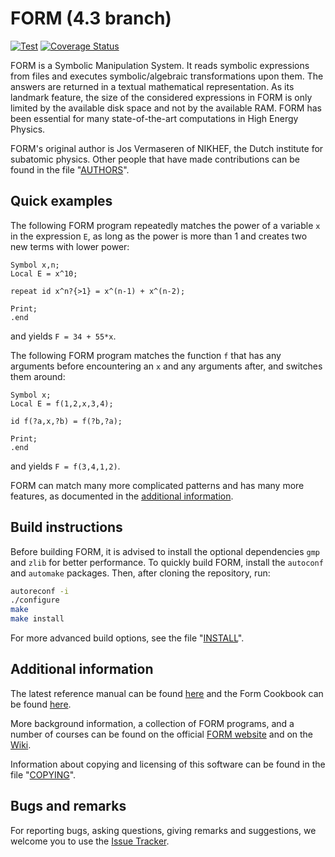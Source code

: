 FORM (4.3 branch)
====

[![Test](https://github.com/vermaseren/form/actions/workflows/test.yml/badge.svg?branch=4.3)](https://github.com/vermaseren/form/actions?query=branch%3A4.3)
[![Coverage Status](https://coveralls.io/repos/github/vermaseren/form/badge.svg?branch=4.3)](https://coveralls.io/github/vermaseren/form?branch=4.3)

FORM is a Symbolic Manipulation System. It reads symbolic expressions from files and executes symbolic/algebraic transformations upon them. The answers are returned in a textual mathematical representation. As its landmark feature, the size of the considered expressions in FORM is only limited by the available disk space and not by the available RAM. FORM has been essential for many state-of-the-art computations in High Energy Physics.

FORM's original author is Jos Vermaseren of NIKHEF, the Dutch institute for subatomic physics. Other people that have made contributions can be found in the file "[AUTHORS](AUTHORS)".

Quick examples
--------------

The following FORM program repeatedly matches the power of a variable `x` in the expression `E`, as long as the power is more than 1 and creates two new terms with lower power:

```form
Symbol x,n;
Local E = x^10;

repeat id x^n?{>1} = x^(n-1) + x^(n-2);

Print;
.end
```

and yields `F = 34 + 55*x`.

The following FORM program matches the function `f` that has any arguments before encountering an `x` and any arguments after, and switches them around:

```form
Symbol x;
Local E = f(1,2,x,3,4);

id f(?a,x,?b) = f(?b,?a);

Print;
.end
```

and yields `F = f(3,4,1,2)`.

FORM can match many more complicated patterns and has many more features, as documented in the [additional information](#additional-information).

Build instructions
------------

Before building FORM, it is advised to install the optional dependencies `gmp` and `zlib` for better performance. To quickly build FORM, install the `autoconf` and `automake` packages. Then, after cloning the repository, run:

```sh
autoreconf -i
./configure
make
make install
```

For more advanced build options, see the file "[INSTALL](INSTALL)".


Additional information
----------------------

The latest reference manual can be found [here](https://github.com/vermaseren/form/releases/download/v4.3.1/form-4.3.1-manual.pdf) and the Form Cookbook can be found [here](https://github.com/vermaseren/form/wiki/FORM-Cookbook).

More background information, a collection of FORM programs, and a number of courses can be found on the official [FORM website](http://www.nikhef.nl/~form) and on the [Wiki](https://github.com/vermaseren/form/wiki).

Information about copying and licensing of this software can be found in the file "[COPYING](COPYING)".


Bugs and remarks
----------------
For reporting bugs, asking questions, giving remarks and suggestions, we welcome you to use the [Issue Tracker](https://github.com/vermaseren/form/issues).
